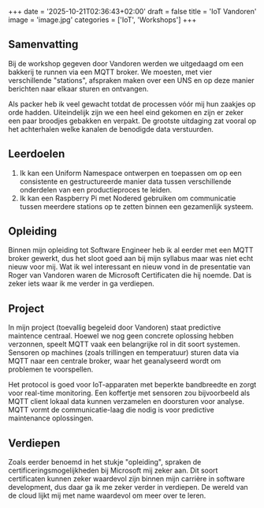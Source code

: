 +++
date = '2025-10-21T02:36:43+02:00'
draft = false
title = 'IoT Vandoren'
image = 'image.jpg'
categories = ['IoT', 'Workshops']
+++

## Samenvatting

Bij de workshop gegeven door Vandoren werden we uitgedaagd om een bakkerij te runnen via een MQTT broker. We moesten, met vier verschillende "stations", afspraken maken over een UNS en op deze manier berichten naar elkaar sturen en ontvangen.

Als packer heb ik veel gewacht totdat de processen vóór mij hun zaakjes op orde hadden. Uiteindelijk zijn we een heel eind gekomen en zijn er zeker een paar broodjes gebakken en verpakt. De grootste uitdaging zat vooral op het achterhalen welke kanalen de benodigde data verstuurden.

## Leerdoelen

1. Ik kan een Uniform Namespace ontwerpen en toepassen om op een consistente en gestructureerde manier data tussen verschillende onderdelen van een productieproces te leiden.
2. Ik kan een Raspberry Pi met Nodered gebruiken om communicatie tussen meerdere stations op te zetten binnen een gezamenlijk systeem.

## Opleiding

Binnen mijn opleiding tot Software Engineer heb ik al eerder met een MQTT broker gewerkt, dus het sloot goed aan bij mijn syllabus maar was niet echt nieuw voor mij. Wat ik wel interessant en nieuw vond in de presentatie van Roger van Vandoren waren de Microsoft Certificaten die hij noemde. Dat is zeker iets waar ik me verder in ga verdiepen.

## Project

In mijn project (toevallig begeleid door Vandoren) staat predictive maintence centraal. Hoewel we nog geen concrete oplossing hebben verzonnen, speelt MQTT vaak een belangrijke rol in dit soort systemen. Sensoren op machines (zoals trillingen en temperatuur) sturen data via MQTT naar een centrale broker, waar het geanalyseerd wordt om problemen te voorspellen.

Het protocol is goed voor IoT-apparaten met beperkte bandbreedte en zorgt voor real-time monitoring. Een koffertje met sensoren zou bijvoorbeeld als MQTT client lokaal data kunnen verzamelen en doorsturen voor analyse. MQTT vormt de communicatie-laag die nodig is voor predictive maintenance oplossingen.

## Verdiepen

Zoals eerder benoemd in het stukje "opleiding", spraken de certificeringsmogelijkheden bij Microsoft mij zeker aan. Dit soort certificaten kunnen zeker waardevol zijn binnen mijn carrière in software development, dus daar ga ik me zeker verder in verdiepen. De wereld van de cloud lijkt mij met name waardevol om meer over te leren.
